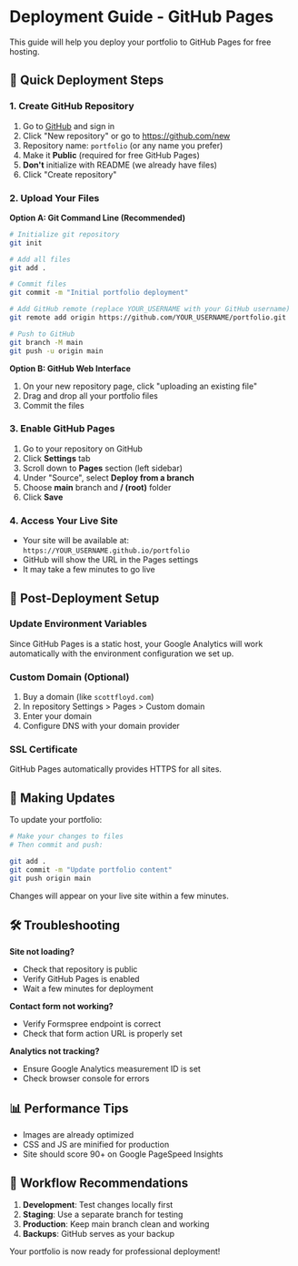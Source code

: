# Deployment Guide - GitHub Pages

This guide will help you deploy your portfolio to GitHub Pages for free hosting.

## 🚀 Quick Deployment Steps

### 1. Create GitHub Repository

1. Go to [GitHub](https://github.com) and sign in
2. Click "New repository" or go to https://github.com/new
3. Repository name: `portfolio` (or any name you prefer)
4. Make it **Public** (required for free GitHub Pages)
5. **Don't** initialize with README (we already have files)
6. Click "Create repository"

### 2. Upload Your Files

**Option A: Git Command Line (Recommended)**
```bash
# Initialize git repository
git init

# Add all files
git add .

# Commit files
git commit -m "Initial portfolio deployment"

# Add GitHub remote (replace YOUR_USERNAME with your GitHub username)
git remote add origin https://github.com/YOUR_USERNAME/portfolio.git

# Push to GitHub
git branch -M main
git push -u origin main
```

**Option B: GitHub Web Interface**
1. On your new repository page, click "uploading an existing file"
2. Drag and drop all your portfolio files
3. Commit the files

### 3. Enable GitHub Pages

1. Go to your repository on GitHub
2. Click **Settings** tab
3. Scroll down to **Pages** section (left sidebar)
4. Under "Source", select **Deploy from a branch**
5. Choose **main** branch and **/ (root)** folder
6. Click **Save**

### 4. Access Your Live Site

- Your site will be available at: `https://YOUR_USERNAME.github.io/portfolio`
- GitHub will show the URL in the Pages settings
- It may take a few minutes to go live

## 🔧 Post-Deployment Setup

### Update Environment Variables

Since GitHub Pages is a static host, your Google Analytics will work automatically with the environment configuration we set up.

### Custom Domain (Optional)

1. Buy a domain (like `scottfloyd.com`)
2. In repository Settings > Pages > Custom domain
3. Enter your domain
4. Configure DNS with your domain provider

### SSL Certificate

GitHub Pages automatically provides HTTPS for all sites.

## 📝 Making Updates

To update your portfolio:

```bash
# Make your changes to files
# Then commit and push:

git add .
git commit -m "Update portfolio content"
git push origin main
```

Changes will appear on your live site within a few minutes.

## 🛠️ Troubleshooting

**Site not loading?**
- Check that repository is public
- Verify GitHub Pages is enabled
- Wait a few minutes for deployment

**Contact form not working?**
- Verify Formspree endpoint is correct
- Check that form action URL is properly set

**Analytics not tracking?**
- Ensure Google Analytics measurement ID is set
- Check browser console for errors

## 📊 Performance Tips

- Images are already optimized
- CSS and JS are minified for production
- Site should score 90+ on Google PageSpeed Insights

## 🔄 Workflow Recommendations

1. **Development**: Test changes locally first
2. **Staging**: Use a separate branch for testing
3. **Production**: Keep main branch clean and working
4. **Backups**: GitHub serves as your backup

Your portfolio is now ready for professional deployment!